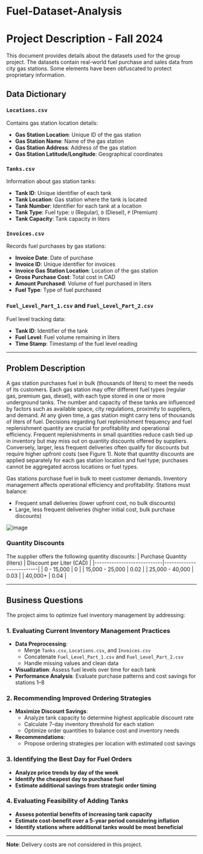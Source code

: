 # Fuel-Dataset-Analysis
# Project Description - Fall 2024

This document provides details about the datasets used for the group project. The datasets contain real-world fuel purchase and sales data from city gas stations. Some elements have been obfuscated to protect proprietary information.

## Data Dictionary

### `Locations.csv`
Contains gas station location details:
- **Gas Station Location**: Unique ID of the gas station
- **Gas Station Name**: Name of the gas station
- **Gas Station Address**: Address of the gas station
- **Gas Station Latitude/Longitude**: Geographical coordinates

### `Tanks.csv`
Information about gas station tanks:
- **Tank ID**: Unique identifier of each tank
- **Tank Location**: Gas station where the tank is located
- **Tank Number**: Identifier for each tank at a location
- **Tank Type**: Fuel type: `U` (Regular), `D` (Diesel), `P` (Premium)
- **Tank Capacity**: Tank capacity in liters

### `Invoices.csv`
Records fuel purchases by gas stations:
- **Invoice Date**: Date of purchase
- **Invoice ID**: Unique identifier for invoices
- **Invoice Gas Station Location**: Location of the gas station
- **Gross Purchase Cost**: Total cost in CAD
- **Amount Purchased**: Volume of fuel purchased in liters
- **Fuel Type**: Type of fuel purchased

### `Fuel_Level_Part_1.csv` and `Fuel_Level_Part_2.csv`
Fuel level tracking data:
- **Tank ID**: Identifier of the tank
- **Fuel Level**: Fuel volume remaining in liters
- **Time Stamp**: Timestamp of the fuel level reading

---

## Problem Description
A gas station purchases fuel in bulk (thousands of liters) to meet the needs of its customers. Each gas station may offer different fuel types (regular gas, premium gas, diesel), with each type stored in one or more underground tanks. The number and capacity of these tanks are influenced by factors such as available space, city regulations, proximity to suppliers, and demand.
At any given time, a gas station might carry tens of thousands of liters of fuel. Decisions regarding fuel replenishment frequency and fuel replenishment quantity are crucial for profitability and operational efficiency. Frequent replenishments in small quantities reduce cash tied up in inventory but may miss out on quantity discounts offered by suppliers. Conversely, larger, less frequent deliveries often qualify for discounts but require higher upfront costs (see Figure 1). Note that quantity discounts are applied separately for each gas station location and fuel type; purchases cannot be aggregated across locations or fuel types.

Gas stations purchase fuel in bulk to meet customer demands. Inventory management affects operational efficiency and profitability. Stations must balance:
- Frequent small deliveries (lower upfront cost, no bulk discounts)
- Large, less frequent deliveries (higher initial cost, bulk purchase discounts)

![image](https://github.com/user-attachments/assets/5b0d0f85-f947-4d30-b66a-702c14a5ee56)


### Quantity Discounts
The supplier offers the following quantity discounts:
| Purchase Quantity (liters) | Discount per Liter (CAD) |
|----------------------------|--------------------------|
| 0 - 15,000                | 0                        |
| 15,000 - 25,000           | 0.02                     |
| 25,000 - 40,000           | 0.03                     |
| 40,000+                   | 0.04                     |

---

## Business Questions

The project aims to optimize fuel inventory management by addressing:

### 1. Evaluating Current Inventory Management Practices
- **Data Preprocessing**:
  - Merge `Tanks.csv`, `Locations.csv`, and `Invoices.csv`
  - Concatenate `Fuel_Level_Part_1.csv` and `Fuel_Level_Part_2.csv`
  - Handle missing values and clean data
- **Visualization**: Assess fuel levels over time for each tank
- **Performance Analysis**: Evaluate purchase patterns and cost savings for stations 1–8

### 2. Recommending Improved Ordering Strategies
- **Maximize Discount Savings**:
  - Analyze tank capacity to determine highest applicable discount rate
  - Calculate 7-day inventory threshold for each station
  - Optimize order quantities to balance cost and inventory needs
- **Recommendations**:
  - Propose ordering strategies per location with estimated cost savings

### 3. Identifying the Best Day for Fuel Orders
- **Analyze price trends by day of the week**
- **Identify the cheapest day to purchase fuel**
- **Estimate additional savings from strategic order timing**

### 4. Evaluating Feasibility of Adding Tanks
- **Assess potential benefits of increasing tank capacity**
- **Estimate cost-benefit over a 5-year period considering inflation**
- **Identify stations where additional tanks would be most beneficial**

---

**Note**: Delivery costs are not considered in this project.
